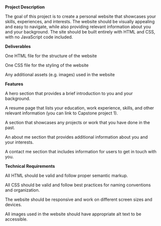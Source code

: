 **Project Description**

The goal of this project is to create a personal website that showcases your skills, experiences, and interests. The website should be visually appealing and easy to navigate, while also providing relevant information about you and your background. The site should be built entirely with HTML and CSS, with no JavaScript code included.



**Deliverables**

One HTML file for the structure of the website

One CSS file for the styling of the website

Any additional assets (e.g. images) used in the website



**Features**

A hero section that provides a brief introduction to you and your background.

A resume page that lists your education, work experience, skills, and other relevant information (you can link to Capstone project 1).

A section that showcases any projects or work that you have done in the past.

An about me section that provides additional information about you and your interests.

A contact me section that includes information for users to get in touch with you.



**Technical Requirements**

All HTML should be valid and follow proper semantic markup.

All CSS should be valid and follow best practices for naming conventions and organization.

The website should be responsive and work on different screen sizes and devices.

All images used in the website should have appropriate alt text to be accessible.

